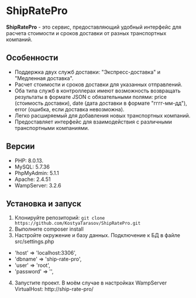 # ShipRatePro

**ShipRatePro** - это сервис, предоставляющий удобный интерфейс для расчета стоимости и сроков доставки от разных транспортных компаний.

## Особенности

- Поддержка двух служб доставки: "Экспресс-доставка" и "Медленная доставка".
- Расчет стоимости и сроков доставки для указанных отправлений.
- Оба типа служб в контроллерах имеют возможность возвращать результаты в формате JSON с обязательными полями: price (стоимость доставки), date (дата доставки в формате "гггг-мм-дд"), error (ошибка, если доставка невозможна).
- Легко расширяемый для добавления новых транспортных компаний.
- Предоставляет интерфейс для взаимодействия с различными транспортными компаниями.

## Версии

- PHP: 8.0.13.
- MySQL: 5.7.36
- PhpMyAdmin: 5.1.1
- Apache: 2.4.51
- WampServer: 3.2.6

## Установка и запуск

1. Клонируйте репозиторий: `git clone https://github.com/KostyaTarasov/ShipRatePro.git`
2. Выполните composer install
3. Настройте окружение и базу данных. Подключение к БД в файле src/settings.php
 - 'host' => 'localhost:3306',
 - 'dbname' => 'ship-rate-pro',
 - 'user' => 'root',
 - 'password' => '',
4. Запустите проект. В моём случае в настройках WampServer VirtualHost: http://ship-rate-pro/